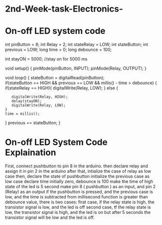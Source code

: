 # 2nd-Week-task-Electronics-
# On-off LED system code
int pinButton = 8;
int Relay = 2;
int stateRelay = LOW;
int stateButton;
int previous = LOW;
long time = 0;
long debounce = 100;


int stayON = 5000; //stay on for 5000 ms

void setup() {
  pinMode(pinButton, INPUT);
  pinMode(Relay, OUTPUT);
}

void loop() {
  stateButton = digitalRead(pinButton);  
  if(stateButton == HIGH && previous == LOW && millis() - time > debounce) {
    if(stateRelay == HIGH){
      digitalWrite(Relay, LOW);
    } else {

      
       digitalWrite(Relay, HIGH);
       delay(stayON);
       digitalWrite(Relay, LOW);
    }
    time = millis();
  }
  previous == stateButton;
}
# On-off LED System Code Explaination
First, connect pushbutton to pin 8 in the arduino.
then declare relay and assign it in pin 2 in the arduino
after that, intialize the case of relay as low case
then, declare the state of pushbutton
initialize the previous case as low case
declare time initially zero, debounce is 100
make the time of high state of the led is 5 second
make pin 8 ( pushbutton ) as an input, and pin 2 (Relay) as an output
if the pushbutton is pressed, and the previous case is low, and the time is subtracted from millisecond function is greater than debounce value, there is two cases:
firat case, if the relay state is high, the transistor signal is low, and the led is off
second case, tf the relay state is low, the transistor signal is high, and the led is on but after 5 seconds the transistor signal will be low and the led is off. 
